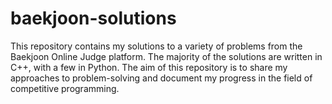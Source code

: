 # baekjoon-solutions
This repository contains my solutions to a variety of problems from the Baekjoon Online Judge platform. The majority of the solutions are written in C++, with a few in Python. The aim of this repository is to share my approaches to problem-solving and document my progress in the field of competitive programming.
